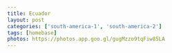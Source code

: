 ```yaml
---
title: Ecuador
layout: post
categories: ['south-america-1', 'south-america-2']
tags: [homebase]
photos: https://photos.app.goo.gl/gugMzzo9tqFiw85LA
---
```


